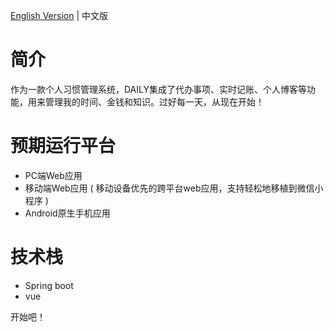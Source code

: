 [English Version](./README.md) | 中文版 

# 简介 
作为一款个人习惯管理系统，DAILY集成了代办事项、实时记账、个人博客等功能，用来管理我的时间、金钱和知识。过好每一天，从现在开始！

# 预期运行平台
- PC端Web应用
- 移动端Web应用 ( 移动设备优先的跨平台web应用，支持轻松地移植到微信小程序 )
- Android原生手机应用 

# 技术栈
- Spring boot
- vue

开始吧！